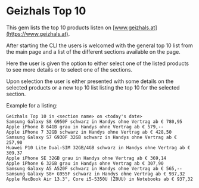 # Geizhals Top 10

This gem lists the top 10 products listen on [www.geizhals.at](https://www.geizhals.at).

After starting the CLI the users is welcomed with the general top 10 list from the main page and a list of the different
sections available on the page.

Here the user is given the option to either select one of the listed products to see more details or to select one of the
sections.

Upon selection the user is either presented with some details on the selected products or a new top 10 list listing the 
top 10 for the selected section.

Example for a listing:
```
Geizhals Top 10 in <section name> on <today's date>
Samsung Galaxy S8 G950F schwarz in Handys ohne Vertrag ab € 780,95
Apple iPhone 8 64GB grau in Handys ohne Vertrag ab € 579,--
Apple iPhone 7 32GB schwarz in Handys ohne Vertrag ab € 428,50
Samsung Galaxy S7 G930F 32GB schwarz in Handys ohne Vertrag ab € 257,90
Huawei P10 Lite Dual-SIM 32GB/4GB schwarz in Handys ohne Vertrag ab € 309,37
Apple iPhone SE 32GB grau in Handys ohne Vertrag ab € 369,14
Apple iPhone 6 32GB grau in Handys ohne Vertrag ab € 307,90
Samsung Galaxy A5 A520F schwarz in Handys ohne Vertrag ab € 565,--
Samsung Galaxy S8+ G955F schwarz in Handys ohne Vertrag ab € 937,32
Apple MacBook Air 13.3", Core i5-5350U (Z0UU) in Notebooks ab € 937,32
```